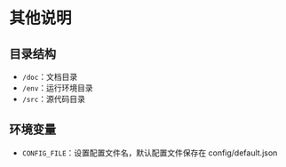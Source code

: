 # 其他说明

## 目录结构

- `/doc`：文档目录
- `/env`：运行环境目录
- `/src`：源代码目录

## 环境变量

- `CONFIG_FILE`：设置配置文件名，默认配置文件保存在 config/default.json
